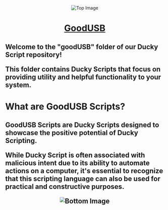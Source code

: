 <div align="center">
  <img src="https://botanicalpaperworks.com/wp-content/uploads/legacy/EarthBanner.jpg" alt="Top Image">
</div>

<h1 align="center"><u>GoodUSB</u></h1>

<h2>Welcome to the <strong>"goodUSB"</strong> folder of our Ducky Script repository!</p>

<p>This folder contains Ducky Scripts that focus on providing utility and helpful functionality to your system.</p>

<h1>What are GoodUSB Scripts?</h2>

<h2>GoodUSB Scripts are Ducky Scripts designed to showcase the positive potential of Ducky Scripting.</p>

<p>While Ducky Script is often associated with malicious intent due to its ability to automate actions on a computer, 
it's essential to recognize that this scripting language can also be used for practical and constructive purposes.</p>

<!-- Rest of your content here -->

<div align="center">
  <img src="https://thumbs.gfycat.com/KindDistortedIrrawaddydolphin-size_restricted.gif" alt="Bottom Image">
</div>
